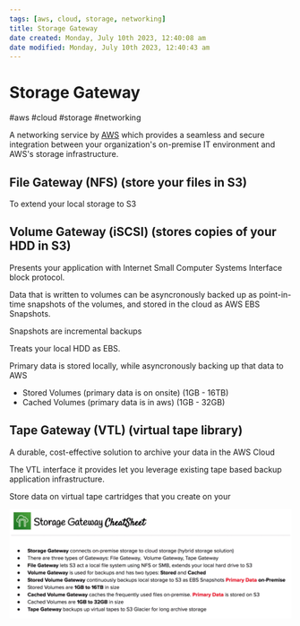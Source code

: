 ```yaml
---
tags: [aws, cloud, storage, networking]
title: Storage Gateway
date created: Monday, July 10th 2023, 12:40:08 am
date modified: Monday, July 10th 2023, 12:40:43 am
---
```

# Storage Gateway
#aws #cloud #storage #networking

A networking service by [AWS](Cloud%20Computing/AWS/AWS.md) which provides a seamless and secure integration between your organization's on-premise IT environment and AWS's storage infrastructure.


## File Gateway (NFS) (store your files in S3)

To extend your local storage to S3



## Volume Gateway (iSCSI) (stores copies of your HDD in S3)

Presents your application with Internet Small Computer Systems Interface block protocol.

Data that is written to volumes can be asyncronously backed up as point-in-time snapshots of the volumes, and stored in the cloud as AWS EBS Snapshots.

Snapshots are incremental backups

Treats your local HDD as EBS.

Primary data is stored locally, while asyncronously backing up that data to AWS


- Stored Volumes (primary data is on onsite) (1GB - 16TB)
- Cached Volumes (primary data is in aws) (1GB - 32GB)

## Tape Gateway (VTL) (virtual tape library)

A durable, cost-effective solution to archive your data in the AWS Cloud

The VTL interface it provides let you leverage existing tape based backup application infrastructure.

Store data on virtual tape cartridges that you create on your 

![Pasted image 20220724155600](Attachments/Pasted%20image%2020220724155600.png)